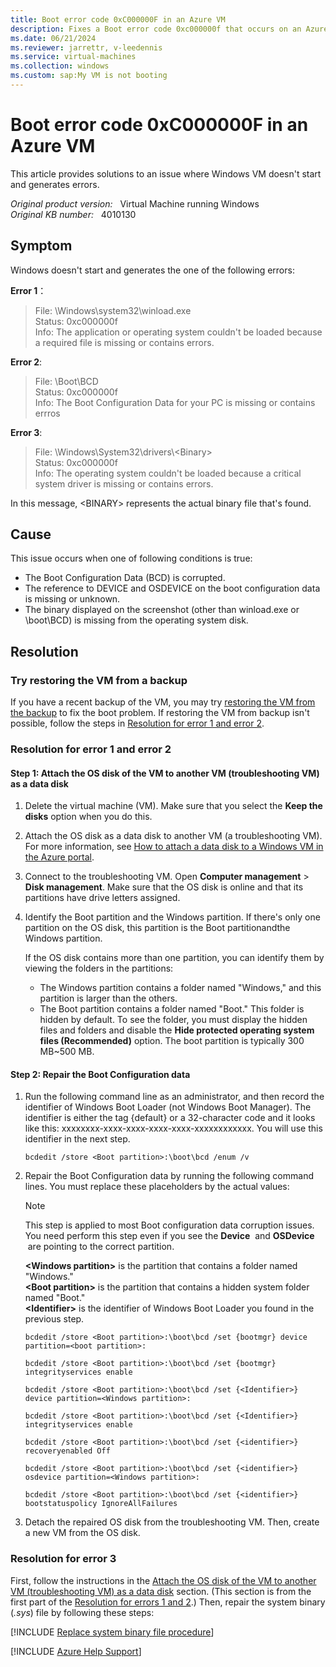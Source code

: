 ```yaml
---
title: Boot error code 0xC000000F in an Azure VM
description: Fixes a Boot error code 0xc000000f that occurs on an Azure virtual machine (VM).
ms.date: 06/21/2024
ms.reviewer: jarrettr, v-leedennis
ms.service: virtual-machines
ms.collection: windows
ms.custom: sap:My VM is not booting
---
```

# Boot error code 0xC000000F in an Azure VM

This article provides solutions to an issue where Windows VM doesn't start and generates errors.

_Original product version:_ &nbsp; Virtual Machine running Windows  
_Original KB number:_ &nbsp; 4010130

## Symptom

Windows doesn't start and generates the one of the following errors:

**Error 1**：

> File: \Windows\system32\winload.exe  
Status: 0xc000000f  
Info: The application or operating system couldn't be loaded because a required file is missing or contains errors.

**Error 2**:

> File: \Boot\BCD  
Status: 0xc000000f  
Info: The Boot Configuration Data for your PC is missing or contains errros

**Error 3**:

> File: \Windows\System32\drivers\\\<Binary>  
Status: 0xc000000f  
Info: The operating system couldn't be loaded because a critical system driver is missing or contains errors.

In this message, \<BINARY> represents the actual binary file that's found.

## Cause

This issue occurs when one of following conditions is true:

- The Boot Configuration Data (BCD) is corrupted.
- The reference to DEVICE and OSDEVICE on the boot configuration data is missing or unknown.
- The binary displayed on the screenshot (other than winload.exe or \boot\BCD) is missing from the operating system disk.

## Resolution

### Try restoring the VM from a backup

 If you have a recent backup of the VM, you may try [restoring the VM from the backup](/azure/backup/backup-azure-arm-restore-vms) to fix the boot problem. If restoring the VM from backup isn't possible, follow the steps in [Resolution for error 1 and error 2](#resolution-for-error-1-and-error-2).

### Resolution for error 1 and error 2

#### Step 1: Attach the OS disk of the VM to another VM (troubleshooting VM) as a data disk

1. Delete the virtual machine (VM). Make sure that you select the **Keep the disks** option when you do this.
2. Attach the OS disk as a data disk to another VM (a troubleshooting VM). For more information, see [How to attach a data disk to a Windows VM in the Azure portal](/azure/virtual-machines/windows/attach-managed-disk-portal).
3. Connect to the troubleshooting VM. Open **Computer management** > **Disk management**. Make sure that the OS disk is online and that its partitions have drive letters assigned.
4. Identify the Boot partition and the Windows partition. If there's only one partition on the OS disk, this partition is the Boot partitionandthe Windows partition.

    If the OS disk contains more than one partition, you can identify them by viewing the folders in the partitions:  

    - The Windows partition contains a folder named "Windows," and this partition is larger than the others.  
    - The Boot partition contains a folder named "Boot." This folder is hidden by default. To see the folder, you must display the hidden files and folders and disable the **Hide protected operating system files (Recommended)** option. The boot partition is typically 300 MB~500 MB.  

#### Step 2: Repair the Boot Configuration data

1. Run the following command line as an administrator, and then record the identifier of Windows Boot Loader (not Windows Boot Manager). The identifier is either the tag {default} or a 32-character code and it looks like this: xxxxxxxx-xxxx-xxxx-xxxx-xxxx-xxxxxxxxxxxx. You will use this identifier in the next step.

    ```console
    bcdedit /store <Boot partition>:\boot\bcd /enum /v
    ```

2. Repair the Boot Configuration data by running the following command lines. You must replace these placeholders by the actual values:

    > [!NOTE]
    > This step is applied to most Boot configuration data corruption issues. You need perform this step even if you see the **Device**  and **OSDevice**  are pointing to the correct partition.

    **\<Windows partition>** is the partition that contains a folder named "Windows."  
    **\<Boot partition>** is the partition that contains a hidden system folder named "Boot."  
    **\<Identifier>** is the identifier of Windows Boot Loader you found in the previous step.  

    ```console
    bcdedit /store <Boot partition>:\boot\bcd /set {bootmgr} device partition=<boot partition>:

    bcdedit /store <Boot partition>:\boot\bcd /set {bootmgr} integrityservices enable

    bcdedit /store <Boot partition>:\boot\bcd /set {<Identifier>} device partition=<Windows partition>:

    bcdedit /store <Boot partition>:\boot\bcd /set {<Identifier>} integrityservices enable

    bcdedit /store <Boot partition>:\boot\bcd /set {<identifier>} recoveryenabled Off

    bcdedit /store <Boot partition>:\boot\bcd /set {<identifier>} osdevice partition=<Windows partition>:

    bcdedit /store <Boot partition>:\boot\bcd /set {<identifier>} bootstatuspolicy IgnoreAllFailures
    ```

3. Detach the repaired OS disk from the troubleshooting VM. Then, create a new VM from the OS disk.

### Resolution for error 3

First, follow the instructions in the [Attach the OS disk of the VM to another VM (troubleshooting VM) as a data disk](#step-1-attach-the-os-disk-of-the-vm-to-another-vm-troubleshooting-vm-as-a-data-disk) section. (This section is from the first part of the [Resolution for errors 1 and 2](#resolution-for-error-1-and-error-2).) Then, repair the system binary (*.sys*) file by following these steps:

[!INCLUDE [Replace system binary file procedure](../../../includes/azure/virtual-machines-windows-replace-system-binary-file.md)]

[!INCLUDE [Azure Help Support](../../../includes/azure-help-support.md)]
